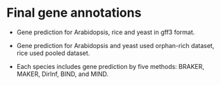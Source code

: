 # Final gene annotations

- Gene prediction for Arabidopsis, rice and yeast in gff3 format.

- Gene prediction for Arabidopsis and yeast used orphan-rich dataset, rice used pooled dataset.

- Each species includes gene prediction by five methods: BRAKER, MAKER, DirInf, BIND, and MIND.
